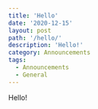 ```yaml
---
title: 'Hello'
date: '2020-12-15'
layout: post
path: '/hello/'
description: 'Hello!'
category: Announcements
tags:
  - Announcements
  - General
---
```


Hello!